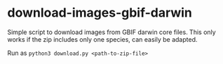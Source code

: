 # download-images-gbif-darwin
Simple script to download images from GBIF darwin core files. This only works if the zip includes only one species, can easily be adapted.

Run as `python3 download.py <path-to-zip-file>`
